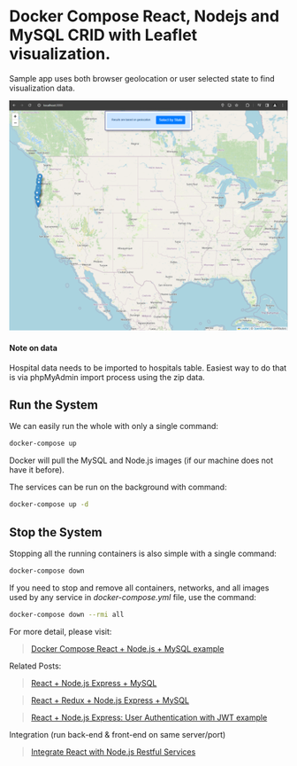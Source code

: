 # Docker Compose React, Nodejs and MySQL CRID with Leaflet visualization.

Sample app uses both browser geolocation or user selected state to find visualization data.

![alt text](./screenshot.png)

#### Note on data
Hospital data needs to be imported to hospitals table. Easiest way to do that is via phpMyAdmin import process using the zip data.

## Run the System
We can easily run the whole with only a single command:
```bash
docker-compose up
```

Docker will pull the MySQL and Node.js images (if our machine does not have it before).

The services can be run on the background with command:
```bash
docker-compose up -d
```

## Stop the System
Stopping all the running containers is also simple with a single command:
```bash
docker-compose down
```

If you need to stop and remove all containers, networks, and all images used by any service in <em>docker-compose.yml</em> file, use the command:
```bash
docker-compose down --rmi all
```

For more detail, please visit:
> [Docker Compose React + Node.js + MySQL example](https://www.app.com/docker-compose-react-nodejs-mysql/)

Related Posts:
> [React + Node.js Express + MySQL](https://app.com/react-node-express-mysql/)

> [React + Redux + Node.js Express + MySQL](https://www.app.com/react-redux-mysql-crud/)

> [React + Node.js Express: User Authentication with JWT example](https://www.app.com/react-express-authentication-jwt/)

Integration (run back-end & front-end on same server/port)
> [Integrate React with Node.js Restful Services](https://app.com/integrate-react-express-same-server-port/)
